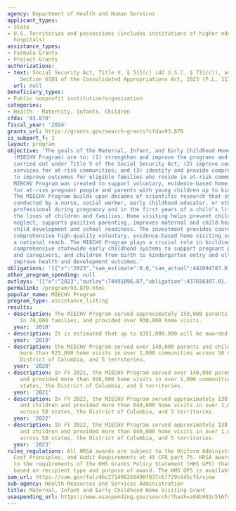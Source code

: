 ```yaml
---
agency: Department of Health and Human Services
applicant_types:
- State
- U.S. Territories and possessions (includes institutions of higher education and
  hospitals)
assistance_types:
- Formula Grants
- Project Grants
authorizations:
- text: Social Security Act, Title V, § 511(c) (42 U.S.C. § 711(c)), as amended by
    Section 6101 of the Consolidated Appropriations Act, 2023 (P.L. 117-328).
  url: null
beneficiary_types:
- Public nonprofit institution/organization
categories:
- Health - Maternity, Infants, Children
cfda: '93.870'
fiscal_year: '2024'
grants_url: https://grants.gov/search-grants?cfda=93.870
is_subpart_f: 1
layout: program
objective: 'The goals of the Maternal, Infant, and Early Childhood Home Visiting Program
  (MIECHV Program) are to: (1) strengthen and improve the programs and activities
  carried out under Title V of the Social Security Act; (2) improve coordination of
  services for at-risk communities; and (3) identify and provide comprehensive services
  to improve outcomes for eligible families who reside in at-risk communities. The
  MIECHV Program was created to support voluntary, evidence-based home visiting services
  for at-risk pregnant people and parents with young children up to kindergarten entry.
  The MIECHV Program builds upon decades of scientific research that shows home visits
  conducted by a nurse, social worker, early childhood educator, or other trained
  professional during pregnancy and in the first years of a child’s life improves
  the lives of children and families. Home visiting helps prevent child abuse and
  neglect, supports positive parenting, improves maternal and child health, and promotes
  child development and school readiness. The investment provides coordinated and
  comprehensive high-quality voluntary, evidence-based home visiting services with
  a national reach. The MIECHV Program plays a crucial role in building high-quality,
  comprehensive statewide early childhood systems to support pregnant people, parents
  and caregivers, and children from birth to kindergarten entry and ultimately, to
  improve health and development outcomes.'
obligations: '[{"x":"2023","sam_estimate":0.0,"sam_actual":442094787.0,"usa_spending_actual":434356681.78},{"x":"2024","sam_estimate":0.0,"sam_actual":451353621.0,"usa_spending_actual":433753024.67},{"x":"2025","sam_estimate":0.0,"sam_actual":498753756.0,"usa_spending_actual":-36179736.29}]'
other_program_spending: null
outlays: '[{"x":"2023","outlay":74491896.87,"obligation":437656307.0},{"x":"2024","outlay":0.0,"obligation":417577956.0},{"x":"2025","outlay":0.0,"obligation":0.0}]'
permalink: /program/93.870.html
popular_name: MIECHV Program
program_type: assistance_listing
results:
- description: The MIECHV Program served approximately 150,000 parents and children
    in 76,000 families, and provided over 930,000 home visits.
  year: '2018'
- description: It is estimated that up to $351,000,000 will be awarded in FY 2019.  In
  year: '2019'
- description: the MIECHV Program served over 140,000 parents and children and provided
    more than 925,000 home visits in over 1,000 communities across 50 states, the
    District of Columbia, and 5 territories.
  year: '2020'
- description: In FY 2021, the MIECHV Program served over 140,000 parents and children
    and provided more than 920,000 home visits in over 1,000 communities across 50
    states, the District of Columbia, and 5 territories.
  year: '2021'
- description: In FY 2022, the MIECHV Program served approximately 138,000 parents
    and children and provided more than 840,000 home visits in over 1,000 counties
    across 50 states, the District of Columbia, and 5 territories.
  year: '2022'
- description: In FY 2022, the MIECHV Program served approximately 138,000 parents
    and children and provided more than 840,000 home visits in over 1,000 counties
    across 50 states, the District of Columbia, and 5 territories.
  year: '2023'
rules_regulations: All HRSA awards are subject to the Uniform Administrative Requirements,
  Cost Principles, and Audit Requirements at 45 CFR part 75. HRSA awards are subject
  to the requirements of the HHS Grants Policy Statement (HHS GPS) that are applicable
  based on recipient type and purpose of award. The HHS GPS is available at https://www.hhs.gov/sites/default/files/hhs-grants-policy-statement-october-2024.pdf.
sam_url: https://sam.gov/fal/46c271496269490f837c67729c645cf5/view
sub-agency: Health Resources and Services Administration
title: Maternal, Infant and Early Childhood Home Visiting Grant
usaspending_url: https://www.usaspending.gov/search/?hash=a94b901c516fdecfd437e9ba20d47dc0
---
```

